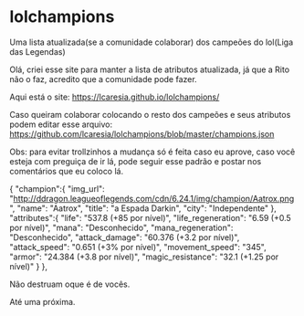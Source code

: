 # lolchampions
Uma lista atualizada(se a comunidade colaborar) dos campeões do lol(Liga das Legendas)

Olá, criei esse site para manter a lista de atributos atualizada, já que a Rito não o faz, acredito que a comunidade pode fazer.

Aqui está o site: https://lcaresia.github.io/lolchampions/

Caso queiram colaborar colocando o resto dos campeões e seus atributos podem editar esse arquivo: https://github.com/lcaresia/lolchampions/blob/master/champions.json

Obs: para evitar trollzinhos a mudança só é feita caso eu aprove, caso você esteja com preguiça de ir lá, pode seguir esse padrão e postar nos comentários que eu coloco lá.

{
    "champion":{
        "img_url": "http://ddragon.leagueoflegends.com/cdn/6.24.1/img/champion/Aatrox.png", 
        "name": "Aatrox",
        "title": "a Espada Darkin",
        "city": "Independente"
    },
    "attributes":{
        "life": "537.8 (+85 por nível)",
        "life_regeneration": "6.59 (+0.5 por nível)",
        "mana": "Desconhecido",
        "mana_regeneration": "Desconhecido",
        "attack_damage": "60.376 (+3.2 por nível)",
        "attack_speed": "0.651 (+3% por nível)",
        "movement_speed": "345",
        "armor": "24.384 (+3.8 por nível)",
        "magic_resistance": "32.1 (+1.25 por nível)"
    }
},

Não destruam oque é de vocês.

Até uma próxima.
